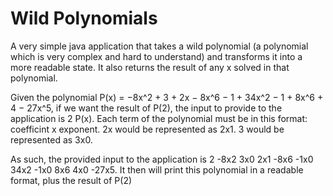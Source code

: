 # Wild Polynomials

A very simple java application that takes a wild polynomial (a polynomial which is very complex and hard to understand) and transforms it into a more readable state. It also returns the result of any x solved in that polynomial.

Given the polynomial P(x) = −8x^2 + 3 + 2x − 8x^6 − 1 + 34x^2 − 1 + 8x^6 + 4 − 27x^5, if we want the result of P(2), the input to provide to the application is 2 P(x). Each term of the polynomial must be in this format: coefficint x exponent. 2x would be represented as 2x1. 3 would be represented as 3x0. 

As such, the provided input to the application is 2 -8x2 3x0 2x1 -8x6 -1x0 34x2 -1x0 8x6 4x0 -27x5. It then will print this polynomial in a readable format, plus the result of P(2)
